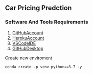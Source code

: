 ## Car Pricing Predction

### Software And Tools Requirements

1. [GitHubAccount](https://github.com)
2. [HerokuAccount](https://www.heroku.com/)
3. [VSCodeIDE](https://code.visualstudio.com/)
4. [GitHubDesktop](https://desktop.github.com/)

Create new enviroment

```
conda create -p venv python==3.7 -y
```
